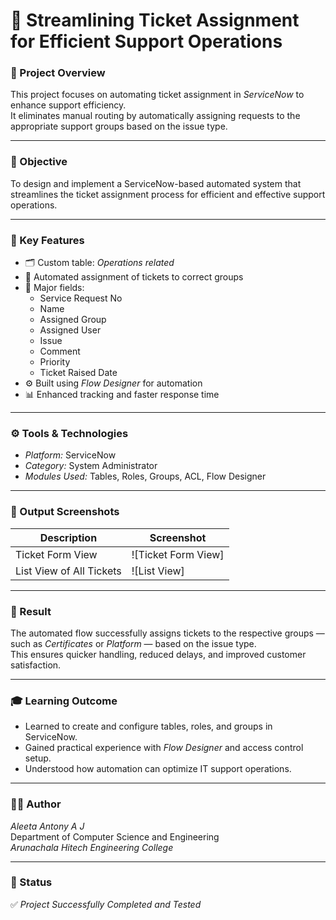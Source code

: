 # 🚀 Streamlining Ticket Assignment for Efficient Support Operations

### 🧾 Project Overview  
This project focuses on automating ticket assignment in *ServiceNow* to enhance support efficiency.  
It eliminates manual routing by automatically assigning requests to the appropriate support groups based on the issue type.

---

### 🎯 Objective  
To design and implement a ServiceNow-based automated system that streamlines the ticket assignment process for efficient and effective support operations.

---

### 🧩 Key Features  
- 🗂 Custom table: *Operations related*  
- 👥 Automated assignment of tickets to correct groups  
- 🧠 Major fields:  
  - Service Request No  
  - Name  
  - Assigned Group  
  - Assigned User  
  - Issue  
  - Comment  
  - Priority  
  - Ticket Raised Date  
- ⚙ Built using *Flow Designer* for automation  
- 📊 Enhanced tracking and faster response time  

---

### ⚙ Tools & Technologies  
- *Platform:* ServiceNow  
- *Category:* System Administrator  
- *Modules Used:* Tables, Roles, Groups, ACL, Flow Designer  

---

### 📸 Output Screenshots  

| Description | Screenshot |
|--------------|-------------|
| Ticket Form View | ![Ticket Form View]|
| List View of All Tickets | ![List View] |

---

### 🧠 Result  
The automated flow successfully assigns tickets to the respective groups — such as *Certificates* or *Platform* — based on the issue type.  
This ensures quicker handling, reduced delays, and improved customer satisfaction.

---

### 🎓 Learning Outcome  
- Learned to create and configure tables, roles, and groups in ServiceNow.  
- Gained practical experience with *Flow Designer* and access control setup.  
- Understood how automation can optimize IT support operations.

---

### 👩‍💻 Author  
*Aleeta Antony A J*  
Department of Computer Science and Engineering  
*Arunachala Hitech Engineering College*

---

### 🏁 Status  
✅ *Project Successfully Completed and Tested*
